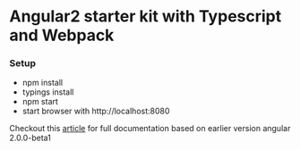 # Angular2 starter kit with Typescript and Webpack

### Setup

- npm install  
- typings install  
- npm start  
- start browser with http://localhost:8080  

Checkout this [article](http://www.schempy.com/2016/01/19/angular2_webpack_typescript/) for full documentation based on earlier version angular 2.0.0-beta1
